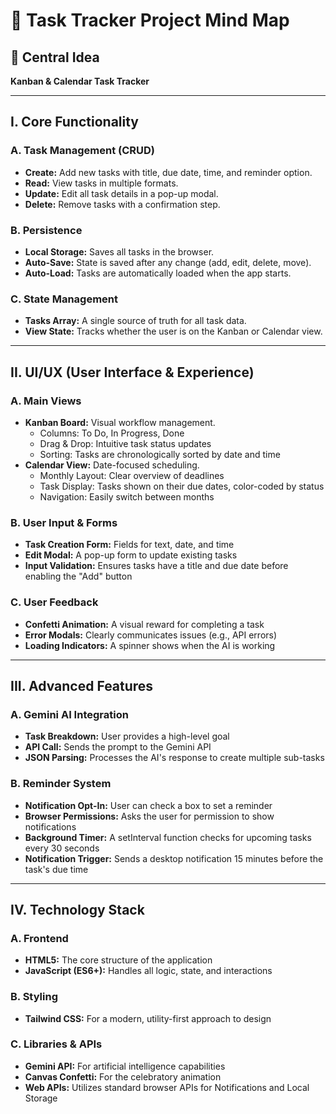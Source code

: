 
# 🧠 Task Tracker Project Mind Map

## 🎯 Central Idea

**Kanban & Calendar Task Tracker**

---

## I. Core Functionality

### A. Task Management (CRUD)
- **Create:** Add new tasks with title, due date, time, and reminder option.
- **Read:** View tasks in multiple formats.
- **Update:** Edit all task details in a pop-up modal.
- **Delete:** Remove tasks with a confirmation step.

### B. Persistence
- **Local Storage:** Saves all tasks in the browser.
- **Auto-Save:** State is saved after any change (add, edit, delete, move).
- **Auto-Load:** Tasks are automatically loaded when the app starts.

### C. State Management
- **Tasks Array:** A single source of truth for all task data.
- **View State:** Tracks whether the user is on the Kanban or Calendar view.

---

## II. UI/UX (User Interface & Experience)

### A. Main Views
- **Kanban Board:** Visual workflow management.
  - Columns: To Do, In Progress, Done
  - Drag & Drop: Intuitive task status updates
  - Sorting: Tasks are chronologically sorted by date and time
- **Calendar View:** Date-focused scheduling.
  - Monthly Layout: Clear overview of deadlines
  - Task Display: Tasks shown on their due dates, color-coded by status
  - Navigation: Easily switch between months

### B. User Input & Forms
- **Task Creation Form:** Fields for text, date, and time
- **Edit Modal:** A pop-up form to update existing tasks
- **Input Validation:** Ensures tasks have a title and due date before enabling the "Add" button

### C. User Feedback
- **Confetti Animation:** A visual reward for completing a task
- **Error Modals:** Clearly communicates issues (e.g., API errors)
- **Loading Indicators:** A spinner shows when the AI is working

---

## III. Advanced Features

### A. Gemini AI Integration
- **Task Breakdown:** User provides a high-level goal
- **API Call:** Sends the prompt to the Gemini API
- **JSON Parsing:** Processes the AI's response to create multiple sub-tasks

### B. Reminder System
- **Notification Opt-In:** User can check a box to set a reminder
- **Browser Permissions:** Asks the user for permission to show notifications
- **Background Timer:** A setInterval function checks for upcoming tasks every 30 seconds
- **Notification Trigger:** Sends a desktop notification 15 minutes before the task's due time

---

## IV. Technology Stack

### A. Frontend
- **HTML5:** The core structure of the application
- **JavaScript (ES6+):** Handles all logic, state, and interactions

### B. Styling
- **Tailwind CSS:** For a modern, utility-first approach to design

### C. Libraries & APIs
- **Gemini API:** For artificial intelligence capabilities
- **Canvas Confetti:** For the celebratory animation
- **Web APIs:** Utilizes standard browser APIs for Notifications and Local Storage